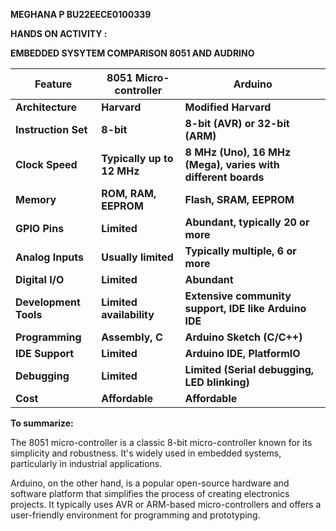 **MEGHANA P BU22EECE0100339**

**HANDS ON ACTIVITY :**

**EMBEDDED SYSYTEM COMPARISON 8051 AND AUDRINO**

| **Feature** | **8051 Micro- controller** | **Arduino** |
| --- | --- | --- |
| **Architecture** | **Harvard** | **Modified Harvard** |
| **Instruction Set** | **8-bit** | **8-bit (AVR) or 32-bit (ARM)** |
| **Clock Speed** | **Typically up to 12 MHz** | **8 MHz (Uno), 16 MHz (Mega), varies with different boards** |
| **Memory** | **ROM, RAM, EEPROM** | **Flash, SRAM, EEPROM** |
| **GPIO Pins** | **Limited** | **Abundant, typically 20 or more** |
| **Analog Inputs** | **Usually limited** | **Typically multiple, 6 or more** |
| **Digital I/O** | **Limited** | **Abundant** |
| **Development Tools** | **Limited availability** | **Extensive community support, IDE like Arduino IDE** |
| **Programming** | **Assembly, C** | **Arduino Sketch (C/C++)** |
| **IDE Support** | **Limited** | **Arduino IDE, PlatformIO** |
| **Debugging** | **Limited** | **Limited (Serial debugging, LED blinking)** |
| **Cost** | **Affordable** | **Affordable** |

**To summarize:**

The 8051 micro-controller is a classic 8-bit micro-controller known for its simplicity and robustness. It's widely used in embedded systems, particularly in industrial applications.

Arduino, on the other hand, is a popular open-source hardware and software platform that simplifies the process of creating electronics projects. It typically uses AVR or ARM-based micro-controllers and offers a user-friendly environment for programming and prototyping.
